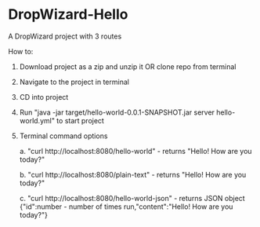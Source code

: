 # DropWizard-Hello

A DropWizard project with 3 routes

How to:
1. Download project as a zip and unzip it OR clone repo from terminal
2. Navigate to the project in terminal
3. CD into project
4. Run "java -jar target/hello-world-0.0.1-SNAPSHOT.jar server hello-world.yml" to start project
5. Terminal command options
   
   a. "curl http://localhost:8080/hello-world" - returns "Hello! How are you today?"
   
   b. "curl http://localhost:8080/plain-text" - returns "Hello! How are you today?"
   
   c. "curl http://localhost:8080/hello-world-json" - returns JSON object {"id":number - number of times run,"content":"Hello! How are you today?"}
